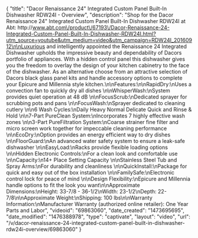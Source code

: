 {
    "title": "Dacor Renaissance 24\" Integrated Custom Panel Built-In Dishwasher RDW24I - Overview",
    "description": "Shop for the Dacor Renaissance 24\" Integrated Custom Panel Built-In Dishwasher RDW24I at Abt: http:\/\/www.abt.com\/product\/67193\/Dacor-Renaissance-24-Integrated-Custom-Panel-Built-In-Dishwasher-RDW24I.html?utm_source=youtube&utm_medium=video&utm_campaign=RDW24I_20160912\n\nLuxurious and intelligently appointed the Renaissance 24 Integrated Dishwasher upholds the impressive beauty and dependability of Dacors portfolio of appliances. With a hidden control panel this dishwasher gives you the freedom to overlay the design of your kitchen cabinetry to the face of the dishwasher. As an alternative choose from an attractive selection of Dacors black glass panel kits and handle accessory options to complete your Epicure and Millennia style kitchen.\n\nFeatures:\n\nRapidDry:\nUses a convection fan to quickly dry all dishes \n\nWhisperWash:\nSystem provides quiet operation at 48 dB \n\nFocusScrub:\nDedicated sprayer for scrubbing pots and pans \n\nFocusWash:\nSprayer dedicated to cleaning cutlery \n\n6 Wash Cycles:\nDaily Heavy Normal Delicate Quick and Rinse & Hold \n\n7-Part PureClean System:\nIncorporates 7 highly effective wash zones \n\n3-Part PureFiltration System:\nCoarse strainer fine filter and micro screen work together for impeccable cleaning performance \n\nEcoDry:\nOption provides an energy efficient way to dry dishes \n\nFloorGuard:\nAn advanced water safety system to ensure a leak-safe dishwasher \n\nEasyLoad:\nRacks provide flexible loading options \n\nHidden Electronic Controls:\nFor a clean look and comfortable use \n\nCapacity:\n14+ Place Setting Capacity \n\nStainless Steel Tub and Spray Arms:\nFor durability and cleanliness \n\nQuickInstall:\nPackage for quick and easy out of the box installation \n\nFamilySafe:\nElectronic control lock for peace of mind \n\nDesign Flexibility:\nEpicure and Millennia handle options to fit the look you want\n\nApproximate Dimensions:\nHeight: 33-7\/8 - 36-1\/2\nWidth: 23-1\/2\nDepth: 22-7\/8\n\nApproximate Weight:\nShipping: 100 lbs\n\nWarranty Information:\nManufacturer Warranty (authorized online retailer): One Year Parts and Labor",
    "videoid": "69863060",
    "date_created": "1473695695",
    "date_modified": "1476388978",
    "type": "captivate",
    "layout": "video",
    "url": "\/v\/dacor-renaissance-24-integrated-custom-panel-built-in-dishwasher-rdw24i-overview\/69863060"
}